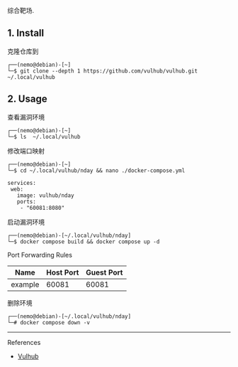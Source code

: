 综合靶场.

## 1. Install

克隆仓库到

```
┌──(nemo@debian)-[~]
└─$ git clone --depth 1 https://github.com/vulhub/vulhub.git ~/.local/vulhub
```

## 2. Usage

查看漏洞环境

```
┌──(nemo@debian)-[~]
└─$ ls  ~/.local/vulhub
```

修改端口映射

```
┌──(nemo@debian)-[~]
└─$ cd ~/.local/vulhub/nday && nano ./docker-compose.yml
```

```
services:
 web:
   image: vulhub/nday
   ports:
    - "60081:8080"
```

启动漏洞环境

```
┌──(nemo@debian)-[~/.local/vulhub/nday]
└─$ docker compose build && docker compose up -d
```

Port Forwarding Rules

| Name    | Host Port | Guest Port |
| ------- | --------- | ---------- |
| example | 60081     | 60081      |

删除环境

```
┌──(nemo@debian)-[~/.local/vulhub/nday]
└─# docker compose down -v
```

---

References

- [Vulhub](https://vulhub.org/)

